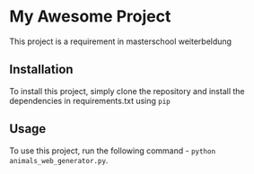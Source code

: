 # My Awesome Project

This project is a requirement in masterschool weiterbeldung

## Installation

To install this project, simply clone the repository and install the dependencies in requirements.txt using `pip`

## Usage

To use this project, run the following command - `python animals_web_generator.py`.